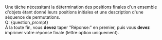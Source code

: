 Une tâche nécessitant la détermination des positions finales d'un ensemble d'objets étant donné leurs positions initiales et une description d'une séquence de permutations.  
Q: {question_prompt}  
À la toute fin, vous **devez** taper "Réponse:" en premier, puis vous **devez** imprimer votre réponse finale (lettre option uniquement).